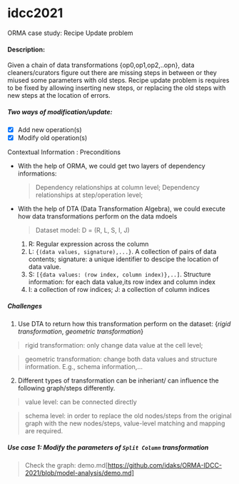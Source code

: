# idcc2021

ORMA case study: Recipe Update problem

#### Description: 
Given a chain of data transformations {op0,op1,op2,..opn}, data cleaners/curators figure out there are missing steps in between or they miused some parameters with old steps. Recipe update problem is requires to be fixed by allowing inserting new steps, or replacing the old steps with new steps at the location of errors. 

##### Two ways of modification/update:
- [x] Add new operation(s)
- [x] Modify old operation(s)

Contextual Information 
: Preconditions
- With the help of ORMA, we could get two layers of dependency informations: 
   > Dependency relationships at column level;
   > Dependency relationships at step/operation level;
- With the help of DTA (Data Transformation Algebra), we could execute how data transformations perform on the data mdoels 
     > Dataset model:  D = (R, L, S, I, J)
     1. R: Regular expression across the column
     2. L: `{(data values, signature),...}`. A collection of pairs of data contents; signature: a unique identifier to descipe the location of data value. 
     3. S: `[{data values: (row index, column index)},..]`. Structure information: for each data value,its row index and column index
     4. I: a collection of row indices; J: a collection of column indices

##### Challenges
1. Use DTA to return how this transformation perform on the dataset: {*rigid transformation*, *geometric transformation*}
> rigid transformation: only change data value at the cell level;

> geometric transformation: change both data values and structure information. E.g., schema information,...
2. Different types of transformation can be inheriant/ can influence the following graph/steps differently.
> value level: can be connected directly

> schema level: in order to replace the old nodes/steps from the original graph with the new nodes/steps, value-level matching and mapping are required. 

##### Use case 1: Modify the parameters of `Split Column` transformation
> Check the graph: demo.md[https://github.com/idaks/ORMA-IDCC-2021/blob/model-analysis/demo.md]

